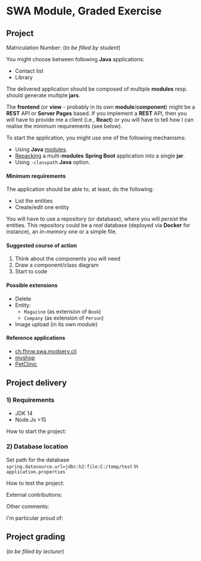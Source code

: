 # SWA Module, Graded Exercise

## Project

Matriculation Number: (_to be filled by student_)

You might choose between following **Java** applications:
* Contact list
* Library

The delivered application should be composed of multiple **modules** resp. should generate multiple **jars**.

The **frontend** (or **view** - probably in its own **module**/**component**) might be a **REST** API or **Server Pages** based. If you implement a **REST** API, then you will have to provide me a client (i.e., **React**) or you will have to tell how I can realise the minimum requirements (see below).

To start the application, you might use one of the following mechanisms:
* Using **Java** [modules](https://github.com/ribeaud/ch.fhnw.swa.modserv.cli/blob/master/Commands.txt).
* [Repacking](https://ribeaud.github.io/SWA/lectures/5/#10) a multi-**modules** **Spring Boot** application into a single **jar**.
* Using `-classpath` **Java** option.

#### Minimum requirements

The application should be able to, at least, do the following:
* List the entities
* Create/edit one entity

You will have to use a repository (or database), where you will _persist_ the entities. This repository could be a _real_ database (deployed via **Docker** for instance), an _in-memory_ one or a simple file.

#### Suggested course of action

1. Think about the components you will need
1. Draw a component/class diagram
1. Start to code

#### Possible extensions

* Delete
* Entity:
  * `Magazine` (as extension of `Book`)
  * `Company` (as extension of `Person`)
* Image upload (in its own *module*)

#### Reference applications

* [ch.fhnw.swa.modserv.cli](https://github.com/ribeaud/ch.fhnw.swa.modserv.cli)
* [myshop](https://github.com/ribeaud/blog-code-samples/tree/master/myshop)
* [PetClinic](https://github.com/spring-projects/spring-petclinic)

## Project delivery
### 1) Requirements
* JDK 14
* Node.Js >15

How to start the project:

### 2) Database location
Set path for the database `spring.datasource.url=jdbc:h2:file:C:/temp/test` in `application.properties`


How to test the project:

External contributions:

Other comments:

I'm particular proud of:

## Project grading

(_to be filled by lecturer_)
